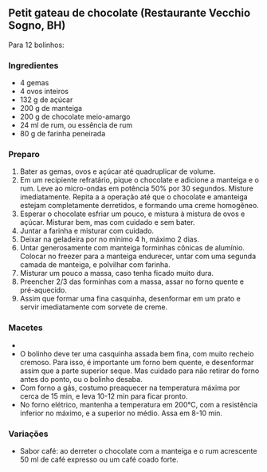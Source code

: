 ## Petit gateau de chocolate (Restaurante Vecchio Sogno, BH)

Para 12 bolinhos:

### Ingredientes
* 4 gemas
* 4 ovos inteiros
* 132 g de açúcar
* 200 g de manteiga
* 200 g de chocolate meio-amargo
* 24 ml de rum, ou essência de rum
* 80 g de farinha peneirada

### Preparo
1. Bater as gemas, ovos e açúcar até quadruplicar de volume.
2. Em um recipiente refratário, pique o chocolate e adicione a manteiga e o rum. Leve ao micro-ondas em potência 50% por 30 segundos. Misture imediatamente. Repita a a operação até que o chocolate e amanteiga estejam completamente derretidos, e formando uma creme homogêneo.
3. Esperar o chocolate esfriar um pouco, e mistura à mistura de ovos e açúcar. Misturar bem, mas com cuidado e sem bater.
4. Juntar a farinha e misturar com cuidado.
5. Deixar na geladeira por no mínimo 4 h, máximo 2 dias.
6. Untar generosamente com manteiga forminhas cônicas de alumínio. Colocar no freezer para a manteiga endurecer, untar com uma segunda camada de manteiga, e polvilhar com farinha.
7. Misturar um pouco a massa, caso tenha ficado muito dura.
8. Preencher 2/3 das forminhas com a massa, assar no forno quente e pré-aquecido.
9. Assim que formar uma fina casquinha, desenformar em um prato e servir imediatamente com sorvete de creme.

### Macetes
* 
* O bolinho deve ter uma casquinha assada bem fina, com muito recheio cremoso. Para isso, é importante um forno bem quente, e desenformar assim que a parte superior seque. Mas cuidado para não retirar do forno antes do ponto, ou o bolinho desaba.
* Com forno a gás, costumo preaquecer na temperatura  máxima por cerca de 15 min, e leva 10-12 min para ficar pronto. 
* No forno elétrico, mantenha a temperatura em 200°C, com a resistência inferior no máximo, e a superior no médio. Assa em 8-10 min.

### Variações
* Sabor café: ao derreter o chocolate com a manteiga e o rum acrescente 50 ml de café expresso ou um café coado forte.
